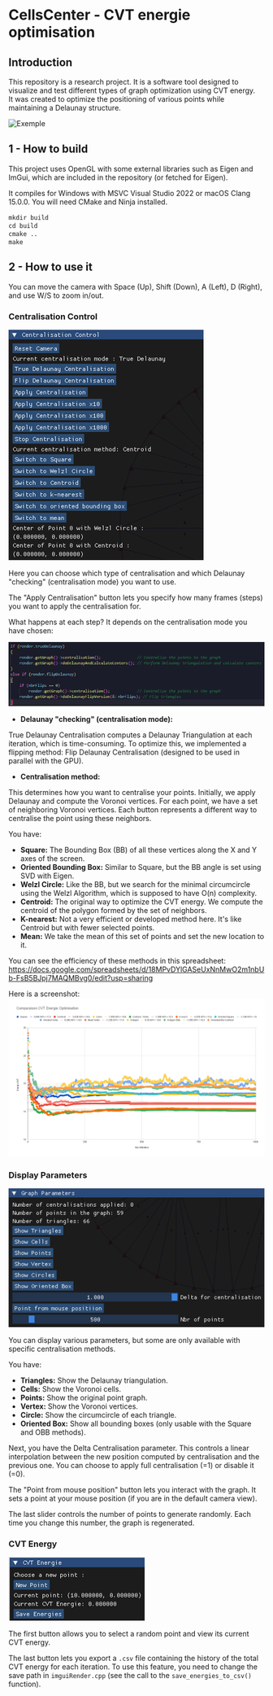 # CellsCenter - CVT energie optimisation

## Introduction

This repository is a research project. It is a software tool designed to visualize and test different types of graph optimization using CVT energy.  
It was created to optimize the positioning of various points while maintaining a Delaunay structure.

![Exemple](./assets/img/Screenshot%202025-08-08%20114445.png)

## 1 - How to build

This project uses OpenGL with some external libraries such as Eigen and ImGui, which are included in the repository (or fetched for Eigen).

It compiles for Windows with MSVC Visual Studio 2022 or macOS Clang 15.0.0. You will need CMake and Ninja installed.

```
mkdir build
cd build
cmake ..
make
```

## 2 - How to use it

You can move the camera with Space (Up), Shift (Down), A (Left), D (Right), and use W/S to zoom in/out.

### Centralisation Control

![centrControl](/assets/img/CentrControl.png)

Here you can choose which type of centralisation and which Delaunay "checking" (centralisation mode) you want to use.

The "Apply Centralisation" button lets you specify how many frames (steps) you want to apply the centralisation for.

What happens at each step? It depends on the centralisation mode you have chosen:

![dcheck](/assets/img/codeEx1.png)

- **Delaunay "checking" (centralisation mode):**

True Delaunay Centralisation computes a Delaunay Triangulation at each iteration, which is time-consuming. To optimize this, we implemented a flipping method: Flip Delaunay Centralisation (designed to be used in parallel with the GPU).

- **Centralisation method:**

This determines how you want to centralise your points. Initially, we apply Delaunay and compute the Voronoi vertices. For each point, we have a set of neighboring Voronoi vertices. Each button represents a different way to centralise the point using these neighbors.

You have:
- **Square:** The Bounding Box (BB) of all these vertices along the X and Y axes of the screen.
- **Oriented Bounding Box:** Similar to Square, but the BB angle is set using SVD with Eigen.
- **Welzl Circle:** Like the BB, but we search for the minimal circumcircle using the Welzl Algorithm, which is supposed to have O(n) complexity.
- **Centroid:** The original way to optimize the CVT energy. We compute the centroid of the polygon formed by the set of neighbors.
- **K-nearest:** Not a very efficient or developed method here. It's like Centroid but with fewer selected points.
- **Mean:** We take the mean of this set of points and set the new location to it.

You can see the efficiency of these methods in this spreadsheet:  
https://docs.google.com/spreadsheets/d/18MPvDYlGASeUxNnMwO2m1nbUb-FsB5BJpj7MAQMBvg0/edit?usp=sharing

Here is a screenshot:  
![Graphique](/assets/img/Comparaison%20CVT%20Energie%20Optimisation.png)

### Display Parameters

![Display Parameters](/assets/img/graphPara.png)

You can display various parameters, but some are only available with specific centralisation methods.

You have:
- **Triangles:** Show the Delaunay triangulation.
- **Cells:** Show the Voronoi cells.
- **Points:** Show the original point graph.
- **Vertex:** Show the Voronoi vertices.
- **Circle:** Show the circumcircle of each triangle.
- **Oriented Box:** Show all bounding boxes (only usable with the Square and OBB methods).

Next, you have the Delta Centralisation parameter. This controls a linear interpolation between the new position computed by centralisation and the previous one. You can choose to apply full centralisation (=1) or disable it (=0).

The "Point from mouse position" button lets you interact with the graph. It sets a point at your mouse position (if you are in the default camera view).

The last slider controls the number of points to generate randomly. Each time you change this number, the graph is regenerated.

### CVT Energy

![CVT Energy](/assets/img/cvt.png)

The first button allows you to select a random point and view its current CVT energy.

The last button lets you export a `.csv` file containing the history of the total CVT energy for each iteration. To use this feature, you need to change the save path in `imguiRender.cpp` (see the call to the `save_energies_to_csv()` function).



